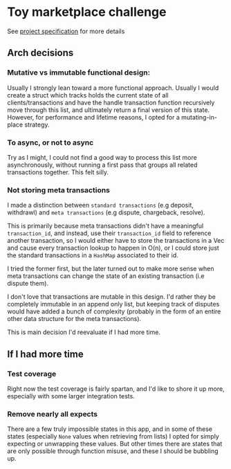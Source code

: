 # Toy marketplace challenge
See [project specification](./spec.md) for more details

## Arch decisions

### Mutative vs immutable functional design:
  Usually I strongly lean toward a more functional approach. Usually I
  would create a struct which tracks holds the current state of all
  clients/transactions and have the handle transaction function
  recursively move through this list, and ultimately return a final
  version of this state. However, for performance and lifetime reasons, I
  opted for a mutating-in-place strategy.

### To async, or not to async
  Try as I might, I could not find a good way to process this list
  more asynchronously, without running a first pass that groups all
  related transactions together. This felt silly.

### Not storing meta transactions
  I made a distinction between `standard transactions` (e.g deposit, withdrawl)
  and `meta transactions` (e.g dispute, chargeback, resolve). 

  This is primarily because meta transactions didn't have a meaningful
  `transaction_id`, and instead, use their `transaction_id` field to
  reference another transaction, so I would either have to store the
  transactions in a Vec and cause every transaction lookup to happen in
  O(n), or I could store just the standard transactions in a `HashMap`
  associated to their id. 

  I tried the former first, but the later turned out to make more sense
  when meta transactions can change the state of an existing transaction
  (i.e dispute them). 

  I don't love that transactions are mutable in this design. I'd rather
  they be completely immutable in an append only list, but keeping track
  of disputes would have added a bunch of complexity (probably in the form
  of an entire other data structure for the meta transactions).

  This is main decision I'd reevaluate if I had more time.

## If I had more time

### Test coverage
  Right now the test coverage is fairly spartan, and I'd like to shore it up
  more, especially with some larger integration tests.

### Remove nearly all expects
  There are a few truly impossible states in this app, and in some of
  these states (especially `None` values when retrieving from lists) I
  opted for simply expecting or unwrapping these values. But other times
  there are states that are only possible through function misuse, and
  these I should be bubbling up.

